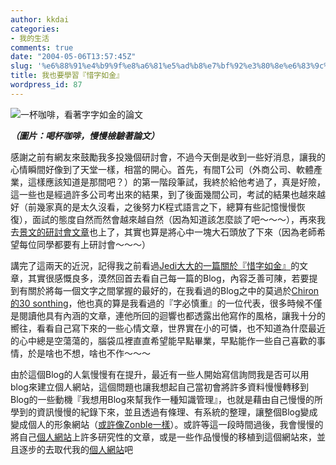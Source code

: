 ```yaml
---
author: kkdai
categories:
- 我的生活
comments: true
date: "2004-05-06T13:57:45Z"
slug: '%e6%88%91%e4%b9%9f%e8%a6%81%e5%ad%b8%e7%bf%92%e3%80%8e%e6%83%9c%e5%ad%97%e5%a6%82%e9%87%91%e3%80%8f'
title: 我也要學習『惜字如金』
wordpress_id: 87
---
```


![一杯咖啡，看著字字如金的論文](http://www.evanlin.com/blog/archives/0506/Pic10.JPG)


_**（圖片：喝杯咖啡，慢慢檢驗著論文）**_




感謝之前有網友來鼓勵我多投幾個研討會，不過今天倒是收到一些好消息，讓我的心情瞬間好像到了天堂一樣，相當的開心。首先，有間T公司（外商公司、軟體產業，這樣應該知道是那間吧？）的第一階段筆試，我終於給他考過了，真是好險，這一些也是經過許多公司考出來的結果，到了後面幾間公司，考試的結果也越來越好（前幾家真的是太久沒看，之後努力K程式語言之下，總算有些記憶慢慢恢復），面試的態度自然而然會越來越自然（因為知道該怎麼談了吧～～～），再來我去[景文的研討會文章](http://www.jwit.edu.tw/~confer/imdate.php)也上了，其實也算是將心中一塊大石頭放了下來（因為老師希望每位同學都要有上研討會～～～）




講完了這兩天的近況，記得我之前看過[Jedi大大的一篇關於『惜字如金』](http://jedi.z6i.org/blog/archives/003810.html)的文章，其實很感慨良多，漠然回首去看自己每一篇的Blog，內容乏善可陳，若要提到有關於將每一個文字之間掌握的最好的，在我看過的Blog之中的莫過於[Chiron的30
sonthing](http://chiron.nicetypo.com/)，他也真的算是我看過的『字必慎重』的一位代表，很多時候不僅是閱讀他具有內涵的文章，連他所回的迴響也都透露出他寫作的風格，讓我十分的嚮往，看看自己寫下來的一些心情文章，世界實在小的可憐，也不知道為什麼最近的心中總是空蕩蕩的，腦袋瓜裡直直希望能早點畢業，早點能作一些自己喜歡的事情，於是啥也不想，啥也不作～～～




由於這個Blog的人氣慢慢有在提升，最近有一些人開始寫信詢問我是否可以用blog來建立個人網站，這個問題也讓我想起自己當初會將許多資料慢慢轉移到Blog的一些動機『我想用Blog來幫我作一種知識管理』，也就是藉由自己慢慢的所學到的資訊慢慢的紀錄下來，並且透過有條理、有系統的整理，讓整個Blog變成變成個人的形象網站（[或許像Zonble一樣](http://zonble.twbbs.org/)）。或許等這一段時間過後，我會慢慢的將自己[個人網站](http://www.evanlin.com)上許多研究性的文章，或是一些作品慢慢的移植到這個網站來，並且逐步的去取代我的[個人網站](http://www.evanlin.com)吧




　
